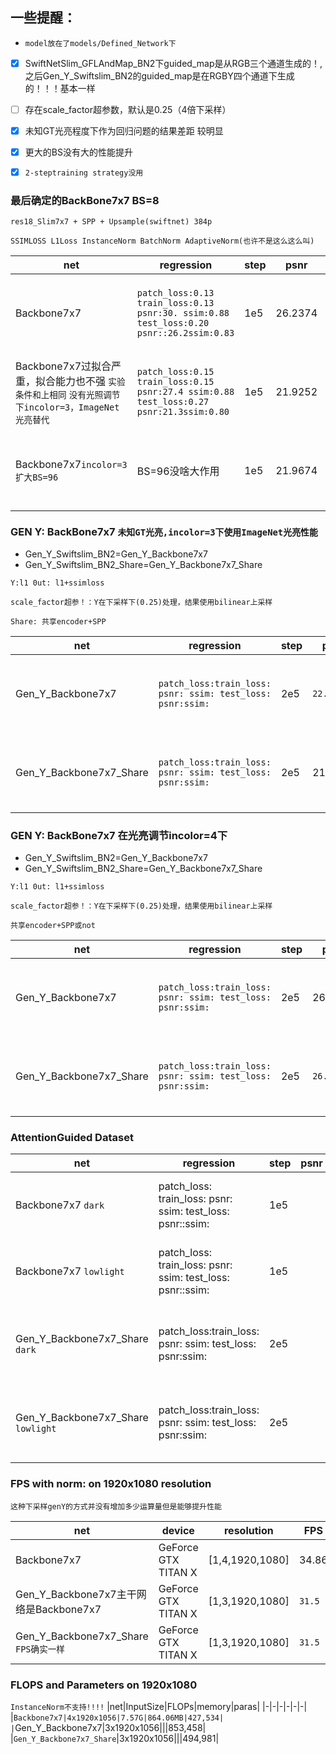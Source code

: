 ## 一些提醒：
 * `model放在了models/Defined_Network下`
 - [x] SwiftNetSlim_GFLAndMap_BN2下guided_map是从RGB三个通道生成的！,之后Gen_Y_Swiftslim_BN2的guided_map是在RGBY四个通道下生成的！！！基本一样
 - [ ] 存在scale_factor超参数，默认是0.25（4倍下采样）
 - [x] 未知GT光亮程度下作为回归问题的结果差距 较明显
 - [x] 更大的BS没有大的性能提升
 - [x] `2-steptraining strategy没用`
 




### 最后确定的BackBone7x7 BS=8
`res18_Slim7x7 + SPP + Upsample(swiftnet) 384p`

`SSIMLOSS L1Loss InstanceNorm BatchNorm AdaptiveNorm(也许不是这么这么叫)`

|net|regression|step|psnr|ssim|time|line|
|-|-|-|-|-|-|-|
|Backbone7x7 |`patch_loss:0.13 train_loss:0.13 psnr:30. ssim:0.88 test_loss:0.20 psnr::26.2ssim:0.83`|1e5|26.2374|0.8311|18h|python gfl_train_tensorboard.py --net=Backbone7x7 --device=cuda:0 --step=100000 --pth=Backbone7x7_inC4_384p_1e5_l1_ssim_IN --divisor=16 --bs=8 --l1loss --crop_size=384 --lr=0.0004 --norm --ssimloss --incolor=4|
|Backbone7x7过拟合严重，拟合能力也不强 `实验条件和上相同` `没有光照调节下incolor=3，ImageNet光亮替代`|`patch_loss:0.15 train_loss:0.15 psnr:27.4 ssim:0.88 test_loss:0.27 psnr:21.3ssim:0.80`|1e5|21.9252|0.8018|18h|python gfl_train_tensorboard.py --net=Backbone7x7 --device=cuda:2 --step=100000 --pth=Backbone7x7_inC3_384p_1e5_l1_ssim_IN --divisor=16 --bs=8 --l1loss --crop_size=384 --lr=0.0004 --norm --ssimloss --incolor=3|
|Backbone7x7`incolor=3 扩大BS=96` |BS=96没啥大作用|1e5|21.9674|0.8039|18h|python gfl_train_tensorboard.py --net=Backbone7x7 --device=cuda:0 --step=100000 --pth=Backbone7x7_inC3_384p_1e5_l1_ssim_IN_96bs --divisor=16 --bs=96 --l1loss --crop_size=384 --lr=0.0004 --norm --ssimloss --`incolor=3`|

<!-- |Backbone7x7 `EML1loss 替代l1loss`|patch_loss: train_loss: psnr: ssim: test_loss: psnr: ssim:|1e5|26.3232|0.8317|18h|python gfl_train_tensorboard.py --net=Backbone7x7 --device=cuda:0 --step=100000 --pth=Backbone7x7_inC4_384p_1e5_eml1_ssim_IN --divisor=16 --bs=8 --eml1loss --crop_size=384 --lr=0.0004 --norm --ssimloss --incolor=4| -->
<!-- |Backbone7x7 `太差``实验条件和上相同` `训练使用gt光亮,infer使用imagenet光亮`|`patch_loss:0.15 train_loss:0.23 psnr:21.2 ssim:0.85 test_loss:0.32 psnr:18.63ssim:0.78`|1e5|18.7321|0.7633|18h|python gfl_train_tensorboard`2`.py --net=Backbone7x7 --device=cuda:1 --step=100000 --pth=Backbone7x7_inC3_2_384p_1e5_l1_ssim_IN --divisor=16 --bs=8 --l1loss --crop_size=384 --lr=0.0004 --norm --ssimloss --incolor=3| -->





### GEN Y: BackBone7x7 `未知GT光亮,incolor=3下使用ImageNet光亮性能`

* Gen_Y_Swiftslim_BN2=Gen_Y_Backbone7x7
* Gen_Y_Swiftslim_BN2_Share=Gen_Y_Backbone7x7_Share

`Y:l1 0ut: l1+ssimloss `

`scale_factor超参！：Y在下采样下(0.25)处理，结果使用bilinear上采样`

`Share: 共享encoder+SPP`

|net|regression|step|psnr|ssim|time|line|
|-|-|-|-|-|-|-|
|Gen_Y_Backbone7x7|`patch_loss:train_loss: psnr: ssim: test_loss: psnr:ssim:`|2e5|`22.2285`|0.8036|18h|python Gen_Y_train_tensorboard.py --device='cuda:1' --steps=200000 --lr=0.0004 --pth=Gen_Y_Backbone7x7_inC3_384p_2e5_l1_ssim --divisor=16 --bs=8 --l1loss --crop_size=384 --norm --net=Gen_Y_Backbone7x7 --scale_factor=0.25 --ssimloss --incolor=3|
|Gen_Y_Backbone7x7_Share|`patch_loss:train_loss: psnr: ssim: test_loss: psnr:ssim:`|2e5|21.8304|`0.8054`|18h|python Gen_Y_Share_train_tensorboard.py --device='cuda:2' --steps=200000 --lr=0.0004 --pth=Gen_Y_Backbone7x7_Share_inC3_384p_2e5_l1_ssim --divisor=16 --bs=8 --l1loss --crop_size=384 --norm --net=Gen_Y_Backbone7x7_Share --scale_factor=0.25 --ssimloss --incolor=3|

<!-- |Gen_Y_Backbone7x7 `2-step train`|`patch_loss:train_loss: psnr: ssim: test_loss: psnr:ssim:`|2e5|21.5746|0.8084|18h|python Gen_Y_train_tensorboard_2steps.py --device='cuda:1' --steps=200000 --lr=0.0004 --pth=Gen_Y_Backbone7x7_2steps_inC3_384p_2e5_l1_ssim --divisor=16 --bs=8 --l1loss --crop_size=384 --norm --net=Gen_Y_Backbone7x7 --scale_factor=0.25 --ssimloss --incolor=3| -->
<!-- |Gen_Y_Backbone7x7_Share `2-step train`|`patch_loss:train_loss: psnr: ssim: test_loss: psnr:ssim:`|2e5|19.8739|0.7878|18h|python Gen_Y_Share_train_tensorboard_2steps.py --device='cuda:2' --steps=200000 --lr=0.0004 --pth=Gen_Y_Backbone7x7_Share_2steps_inC3_384p_2e5_l1_ssim --divisor=16 --bs=8 --l1loss --crop_size=384 --norm --net=Gen_Y_Backbone7x7_Share --scale_factor=0.25 --ssimloss --incolor=3| -->


### GEN Y: BackBone7x7 在光亮调节incolor=4下

* Gen_Y_Swiftslim_BN2=Gen_Y_Backbone7x7
* Gen_Y_Swiftslim_BN2_Share=Gen_Y_Backbone7x7_Share

`Y:l1 0ut: l1+ssimloss `

`scale_factor超参！：Y在下采样下(0.25)处理，结果使用bilinear上采样`

`共享encoder+SPP或not`

|net|regression|step|psnr|ssim|time|line|
|-|-|-|-|-|-|-|
|Gen_Y_Backbone7x7|`patch_loss:train_loss: psnr: ssim: test_loss: psnr:ssim:`|2e5|26.2966|0.8330|18h|python Gen_Y_train_tensorboard.py --device='cuda:1' --steps=200000 --lr=0.0004 --pth=Gen_Y_Backbone7x7_inC4_384p_2e5_l1_ssim --divisor=16 --bs=8 --l1loss --crop_size=384 --norm --net=Gen_Y_Backbone7x7 --scale_factor=0.25 --ssimloss --incolor=4|
|Gen_Y_Backbone7x7_Share|`patch_loss:train_loss: psnr: ssim: test_loss: psnr:ssim:`|2e5|`26.4421`|`0.8338`|18h|python Gen_Y_Share_train_tensorboard.py --device='cuda:2' --steps=200000 --lr=0.0004 --pth=Gen_Y_Backbone7x7_Share_inC4_384p_2e5_l1_ssim --divisor=16 --bs=8 --l1loss --crop_size=384 --norm --net=Gen_Y_Backbone7x7_Share --scale_factor=0.25 --ssimloss --incolor=4|

<!-- |Gen_Y_Backbone7x7 `EML1LOSS`||2e5|26.5438|0.8343|18h|python Gen_Y_train_tensorboard.py --device='cuda:0' --steps=200000 --lr=0.0004 --pth=Gen_Y_Backbone7x7_inC4_384p_2e5_eml1_ssim --divisor=16 --bs=8 --eml1loss --crop_size=384 --norm --net=Gen_Y_Backbone7x7 --scale_factor=0.25 --ssimloss --incolor=4|
|Gen_Y_Backbone7x7_Share`EML1LOSS`||2e5|26.1463|0.8321|18h|python Gen_Y_Share_train_tensorboard.py --device='cuda:1' --steps=200000 --lr=0.0004 --pth=Gen_Y_Backbone7x7_Share_inC4_384p_2e5_eml1_ssim --divisor=16 --bs=8 --eml1loss --crop_size=384 --norm --net=Gen_Y_Backbone7x7_Share --scale_factor=0.25 --ssimloss --incolor=4| -->

<!-- |Gen_Y_Backbone7x7 `2-step train`|`patch_loss:train_loss: psnr: ssim: test_loss: psnr:ssim:`|2e5|26.0745|0.8300|18h|python Gen_Y_train_tensorboard_2steps.py --device='cuda:1' --steps=200000 --lr=0.0004 --pth=Gen_Y_Backbone7x7_2steps_inC4_384p_2e5_l1_ssim --divisor=16 --bs=8 --l1loss --crop_size=384 --norm --net=Gen_Y_Backbone7x7 --scale_factor=0.25 --ssimloss --incolor=4| -->
<!-- |Gen_Y_Backbone7x7_Share `2-step train`|`patch_loss:train_loss: psnr: ssim: test_loss: psnr:ssim:`|2e5|25.6229|0.8279|18h|python Gen_Y_Share_train_tensorboard_2steps.py --device='cuda:2' --steps=200000 --lr=0.0004 --pth=Gen_Y_Backbone7x7_Share_2steps_inC4_384p_2e5_l1_ssim --divisor=16 --bs=8 --l1loss --crop_size=384 --norm --net=Gen_Y_Backbone7x7_Share --scale_factor=0.25 --ssimloss --incolor=4| -->
### AttentionGuided Dataset
|net|regression|step|psnr|ssim|time|line|
|-|-|-|-|-|-|-|
|Backbone7x7 `dark`|patch_loss: train_loss: psnr: ssim: test_loss: psnr::ssim:|1e5|||18h|python gfl_train_tensorboard.py --net=Backbone7x7 --device=cuda:0 --step=100000 --pth=Backbone7x7_inC4_384p_1e5_l1_ssim_IN_AG_dark --divisor=16 --bs=8 --l1loss --crop_size=384 --lr=0.0004 --norm --ssimloss --incolor=4 --trainset=AttentionGuided --subset=dark|
|Backbone7x7 `lowlight`|patch_loss: train_loss: psnr: ssim: test_loss: psnr::ssim:|1e5|||18h|python gfl_train_tensorboard.py --net=Backbone7x7 --device=cuda:0 --step=100000 --pth=Backbone7x7_inC4_384p_1e5_l1_ssim_IN_AG_lowlight --divisor=16 --bs=8 --l1loss --crop_size=384 --lr=0.0004 --norm --ssimloss --incolor=4 --trainset=AttentionGuided --subset=lowlight|
|Gen_Y_Backbone7x7_Share `dark`|patch_loss:train_loss: psnr: ssim: test_loss: psnr:ssim:|2e5|||18h|python Gen_Y_Share_train_tensorboard.py --device='cuda:0' --steps=200000 --lr=0.0004 --pth=Gen_Y_Backbone7x7_Share_inC4_384p_2e5_l1_ssim_AG_dark --divisor=16 --bs=8 --l1loss --crop_size=384 --norm --net=Gen_Y_Backbone7x7_Share --scale_factor=0.25 --ssimloss --incolor=4 --trainset=AttentionGuided --subset=dark|
|Gen_Y_Backbone7x7_Share `lowlight`|patch_loss:train_loss: psnr: ssim: test_loss: psnr:ssim:|2e5|||18h|python Gen_Y_Share_train_tensorboard.py --device='cuda:0' --steps=200000 --lr=0.0004 --pth=Gen_Y_Backbone7x7_Share_inC4_384p_2e5_l1_ssim_AG_lowlight --divisor=16 --bs=8 --l1loss --crop_size=384 --norm --net=Gen_Y_Backbone7x7_Share --scale_factor=0.25 --ssimloss --incolor=4 --trainset=AttentionGuided --subset=lowlight|

### FPS with norm: on 1920x1080 resolution

`这种下采样genY的方式并没有增加多少运算量但是能够提升性能`

|net|device|resolution|FPS|avg_infer_decay|
|-|-|-|-|-|
|Backbone7x7|GeForce GTX TITAN X|[1,4,1920,1080]|34.86|0.028|
|Gen_Y_Backbone7x7主干网络是Backbone7x7|GeForce GTX TITAN X|[1,3,1920,1080]|`31.5`|`0.031`|
|Gen_Y_Backbone7x7_Share `FPS确实一样`|GeForce GTX TITAN X|[1,3,1920,1080]|`31.5`|`0.031`|

### FLOPS and Parameters on 1920x1080
`InstanceNorm不支持!!!!`
|net|InputSize|FLOPs|memory|paras|
|-|-|-|-|-|-|
|`Backbone7x7|4x1920x1056|7.57G|864.06MB|427,534|
|`Gen_Y_Backbone7x7|3x1920x1056|||853,458|
|`Gen_Y_Backbone7x7_Share`|3x1920x1056|||494,981|



